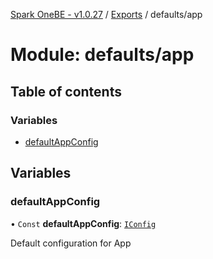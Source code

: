 [Spark OneBE - v1.0.27](../README.md) / [Exports](../modules.md) / defaults/app

# Module: defaults/app

## Table of contents

### Variables

- [defaultAppConfig](defaults_app.md#defaultappconfig)

## Variables

### defaultAppConfig

• `Const` **defaultAppConfig**: [`IConfig`](../interfaces/System_IConfig.IConfig.md)

Default configuration for App
